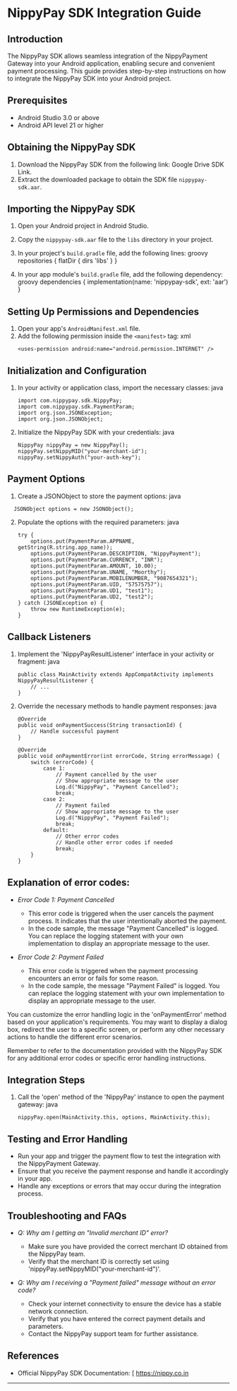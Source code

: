 # NippyPay SDK Integration Guide

## Introduction
The NippyPay SDK allows seamless integration of the NippyPayment Gateway into your Android application, enabling secure and convenient payment processing. This guide provides step-by-step instructions on how to integrate the NippyPay SDK into your Android project.

## Prerequisites
- Android Studio 3.0 or above
- Android API level 21 or higher

## Obtaining the NippyPay SDK
1. Download the NippyPay SDK from the following link: Google Drive SDK Link.
2. Extract the downloaded package to obtain the SDK file `nippypay-sdk.aar`.

## Importing the NippyPay SDK
1. Open your Android project in Android Studio.
2. Copy the `nippypay-sdk.aar` file to the `libs` directory in your project.
3. In your project's `build.gradle` file, add the following lines:
   groovy
   repositories {
       flatDir {
           dirs 'libs'
       }
   }
   
4. In your app module's `build.gradle` file, add the following dependency:
   groovy
   dependencies {
       implementation(name: 'nippypay-sdk', ext: 'aar')
   }
   

## Setting Up Permissions and Dependencies
1. Open your app's `AndroidManifest.xml` file.
2. Add the following permission inside the `<manifest>` tag:
   xml
   ```
   <uses-permission android:name="android.permission.INTERNET" />
   ```
   

## Initialization and Configuration
1. In your activity or application class, import the necessary classes:
   java
   ```
   import com.nippypay.sdk.NippyPay;
   import com.nippypay.sdk.PaymentParam;
   import org.json.JSONException;
   import org.json.JSONObject;
   ```
2. Initialize the NippyPay SDK with your credentials:
   java
   ```
   NippyPay nippyPay = new NippyPay();
   nippyPay.setNippyMID("your-merchant-id");
   nippyPay.setNippyAuth("your-auth-key");
   ```
   

## Payment Options
1. Create a JSONObject to store the payment options:
   java
  ```
    JSONObject options = new JSONObject();
   ```
   
2. Populate the options with the required parameters:
   java
   ```
   try {
       options.put(PaymentParam.APPNAME, getString(R.string.app_name));
       options.put(PaymentParam.DESCRIPTION, "NippyPayment");
       options.put(PaymentParam.CURRENCY, "INR");
       options.put(PaymentParam.AMOUNT, 10.00);
       options.put(PaymentParam.UNAME, "Moorthy");
       options.put(PaymentParam.MOBILENUMBER, "9087654321");
       options.put(PaymentParam.UID, "57575757");
       options.put(PaymentParam.UD1, "test1");
       options.put(PaymentParam.UD2, "test2");
   } catch (JSONException e) {
       throw new RuntimeException(e);
   }
   ```
   

## Callback Listeners
1. Implement the 'NippyPayResultListener' interface in your activity or fragment:
   java
   ```
   public class MainActivity extends AppCompatActivity implements NippyPayResultListener {
       // ...
   }
   ```
   
2. Override the necessary methods to handle payment responses:
   java
   ```
   @Override
   public void onPaymentSuccess(String transactionId) {
       // Handle successful payment
   }

   @Override
   public void onPaymentError(int errorCode, String errorMessage) {
       switch (errorCode) {
           case 1:
               // Payment cancelled by the user
               // Show appropriate message to the user
               Log.d("NippyPay", "Payment Cancelled");
               break;
           case 2:
               // Payment failed
               // Show appropriate message to the user
               Log.d("NippyPay", "Payment Failed");
               break;
           default:
               // Other error codes
               // Handle other error codes if needed
               break;
       }
   }
   ```
## Explanation of error codes:

- *Error Code 1: Payment Cancelled*
  - This error code is triggered when the user cancels the payment process. It indicates that the user intentionally aborted the payment.
  - In the code sample, the message "Payment Cancelled" is logged. You can replace the logging statement with your own implementation to display an appropriate message to the user.

- *Error Code 2: Payment Failed*
  - This error code is triggered when the payment processing encounters an error or fails for some reason.
  - In the code sample, the message "Payment Failed" is logged. You can replace the logging statement with your own implementation to display an appropriate message to the user.

You can customize the error handling logic in the 'onPaymentError' method based on your application's requirements. You may want to display a dialog box, redirect the user to a specific screen, or perform any other necessary actions to handle the different error scenarios.

Remember to refer to the documentation provided with the NippyPay SDK for any additional error codes or specific error handling instructions.

## Integration Steps
1. Call the 'open' method of the 'NippyPay' instance to open the payment gateway:
   java
   ```
   nippyPay.open(MainActivity.this, options, MainActivity.this);
   ```

## Testing and Error Handling
- Run your app and trigger the payment flow to test the integration with the NippyPayment Gateway.
- Ensure that you receive the payment response and handle it accordingly in your app.
- Handle any exceptions or errors that may occur during the integration process.

## Troubleshooting and FAQs
- *Q: Why am I getting an "Invalid merchant ID" error?*
  - Make sure you have provided the correct merchant ID obtained from the NippyPay team.
  - Verify that the merchant ID is correctly set using 'nippyPay.setNippyMID("your-merchant-id")'.

- *Q: Why am I receiving a "Payment failed" message without an error code?*
  - Check your internet connectivity to ensure the device has a stable network connection.
  - Verify that you have entered the correct payment details and parameters.
  - Contact the NippyPay support team for further assistance.

## References
- Official NippyPay SDK Documentation: [
https://nippy.co.in
---
